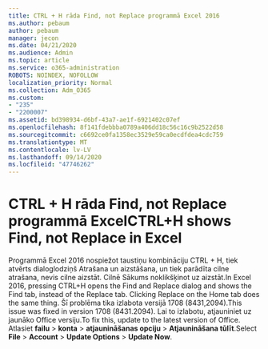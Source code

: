 ```yaml
---
title: CTRL + H rāda Find, not Replace programmā Excel 2016
ms.author: pebaum
author: pebaum
manager: jecon
ms.date: 04/21/2020
ms.audience: Admin
ms.topic: article
ms.service: o365-administration
ROBOTS: NOINDEX, NOFOLLOW
localization_priority: Normal
ms.collection: Adm_O365
ms.custom:
- "235"
- "2200007"
ms.assetid: bd398934-d6bf-43a7-ae1f-6921402c07ef
ms.openlocfilehash: 8f141fdebbba0789a406dd18c56c16c9b2522d58
ms.sourcegitcommit: c6692ce0fa1358ec3529e59ca0ecdfdea4cdc759
ms.translationtype: MT
ms.contentlocale: lv-LV
ms.lasthandoff: 09/14/2020
ms.locfileid: "47746262"
---
```

# <a name="ctrlh-shows-find-not-replace-in-excel"></a><span data-ttu-id="05e43-102">CTRL + H rāda Find, not Replace programmā Excel</span><span class="sxs-lookup"><span data-stu-id="05e43-102">CTRL+H shows Find, not Replace in Excel</span></span>

<span data-ttu-id="05e43-103">Programmā Excel 2016 nospiežot taustiņu kombināciju CTRL + H, tiek atvērts dialoglodziņš Atrašana un aizstāšana, un tiek parādīta cilne atrašana, nevis cilne aizstāt. Cilnē Sākums noklikšķinot uz aizstāt.</span><span class="sxs-lookup"><span data-stu-id="05e43-103">In Excel 2016, pressing CTRL+H opens the Find and Replace dialog and shows the Find tab, instead of the Replace tab. Clicking Replace on the Home tab does the same thing.</span></span> <span data-ttu-id="05e43-104">Šī problēma tika izlabota versijā 1708 (8431,2094).</span><span class="sxs-lookup"><span data-stu-id="05e43-104">This issue was fixed in version 1708 (8431.2094).</span></span> <span data-ttu-id="05e43-105">Lai to izlabotu, atjauniniet uz jaunāko Office versiju.</span><span class="sxs-lookup"><span data-stu-id="05e43-105">To fix this, update to the latest version of Office.</span></span> <span data-ttu-id="05e43-106">Atlasiet **failu** \> **konta** \> **atjaunināšanas opciju** \> **Atjaunināšana tūlīt**.</span><span class="sxs-lookup"><span data-stu-id="05e43-106">Select **File** \> **Account** \> **Update Options** \> **Update Now**.</span></span>
  
